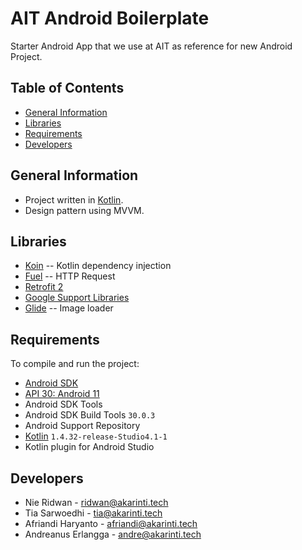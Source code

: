 # AIT Android Boilerplate

Starter Android App that we use at AIT as reference for new Android Project.

## Table of Contents
* [General Information](#general-information)
* [Libraries](#libraries)
* [Requirements](#requirements)
* [Developers](#developers)

## General Information
- Project written in [Kotlin](https://kotlinlang.org/).
- Design pattern using MVVM.

## Libraries
* [Koin](https://insert-koin.io/) -- Kotlin dependency injection
* [Fuel](https://fuel.gitbook.io/) -- HTTP Request
* [Retrofit 2](http://square.github.io/retrofit/)
* [Google Support Libraries](http://developer.android.com/tools/support-library/index.html)
* [Glide](https://bumptech.github.io/glide/) -- Image loader

## Requirements
To compile and run the project:

- [Android SDK](http://developer.android.com/sdk/index.html)
- [API 30: Android 11](http://developer.android.com/tools/revisions/platforms.html)
- Android SDK Tools
- Android SDK Build Tools `30.0.3`
- Android Support Repository
- [Kotlin](https://kotlinlang.org/) `1.4.32-release-Studio4.1-1`
- Kotlin plugin for Android Studio

## Developers
- Nie Ridwan - [ridwan@akarinti.tech](mailto:ridwan@akarinti.tech)
- Tia Sarwoedhi - [tia@akarinti.tech](mailto:tia@akarinti.tech)
- Afriandi Haryanto - [afriandi@akarinti.tech](mailto:afriandi@akarinti.tech)
- Andreanus Erlangga - [andre@akarinti.tech](mailto:andre@akarinti.tech)
